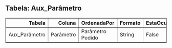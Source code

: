 
## Tabela: Aux_Parâmetro
<div class="table-responsive">
<table border="1" class="dataframe styled-table">
  <thead>
    <tr style="text-align: right;">
      <th>Tabela</th>
      <th>Coluna</th>
      <th>OrdenadaPor</th>
      <th>Formato</th>
      <th>EstaOculto</th>
      <th>Expressao</th>
    </tr>
  </thead>
  <tbody>
    <tr>
      <td>Aux_Parâmetro</td>
      <td>Parâmetro</td>
      <td>Parâmetro Pedido</td>
      <td>String</td>
      <td>False</td>
      <td></td>
    </tr>
  </tbody>
</table>
</div>
            